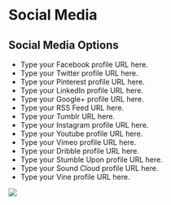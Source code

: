 # Social Media

## Social Media Options

* Type your Facebook profile URL here.
* Type your Twitter profile URL here.
* Type your Pinterest profile URL here.
* Type your LinkedIn profile URL here.
* Type your Google+ profile URL here.
* Type your RSS Feed URL here.
* Type your Tumblr URL here.
* Type your Instagram profile URL here.
* Type your Youtube profile URL here.
* Type your Vimeo profile URL here.
* Type your Dribble profile URL here.
* Type your Stumble Upon profile URL here.
* Type your Sound Cloud profile URL here.
* Type your Vine profile URL here.

![](http://transvelo.github.io/docs/unicase/images/theme-options-social-media.png)

